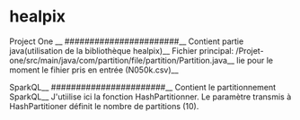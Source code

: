 # healpix


Project One __
#######################__
Contient partie java(utilisation de la bibliothèque healpix)__
Fichier principal: /Projet-one/src/main/java/com/partition/file/partition/Partition.java__
lie pour le moment le fihier pris en entrée (N050k.csv)__


SparkQL__
#######################__
Contient le partitionnement SparkQL__
J'utiilise ici la fonction HashPartitionner. Le paramètre transmis à HashPartitioner définit le nombre de partitions (10).

